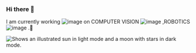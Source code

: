 ### Hi there 👋
 
I am currently working ![image](https://github.com/hussains72/hussains72/assets/72862982/a610db0c-959f-4be5-93ff-981e376fb105)
 on COMPUTER VISION ![image](https://github.com/hussains72/hussains72/assets/72862982/67c84ebe-943d-4e5a-98f2-189b87eddca9)
,ROBOTICS ![image](https://github.com/hussains72/hussains72/assets/72862982/c89c0018-1390-4eb7-ad97-c77c4d444378)
.🤪

<!--
**hussains72/hussains72** is a ✨ _special_ ✨ repository because its `README.md` (this file) appears on your GitHub profile.

Here are some ideas to get you started:

- 🔭 I’m currently working on ...
- 🌱 I’m currently learning ...
- 👯 I’m looking to collaborate on ...
- 🤔 I’m looking for help with ...
- 💬 Ask me about ...
- 📫 How to reach me: ...
- 😄 Pronouns: ...
- ⚡ Fun fact: ...
-->
<picture>
  <source media="(prefers-color-scheme: dark)" srcset="https://user-images.githubusercontent.com/25423296/163456776-7f95b81a-f1ed-45f7-b7ab-8fa810d529fa.png">
  <source media="(prefers-color-scheme: light)" srcset="https://user-images.githubusercontent.com/25423296/163456779-a8556205-d0a5-45e2-ac17-42d089e3c3f8.png">
  <img alt="Shows an illustrated sun in light mode and a moon with stars in dark mode." src="https://user-images.githubusercontent.com/25423296/163456779-a8556205-d0a5-45e2-ac17-42d089e3c3f8.png">
</picture>
